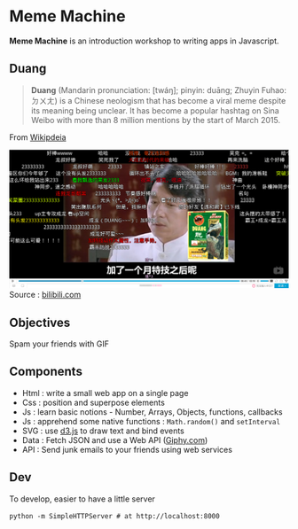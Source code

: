 # Meme Machine

**Meme Machine** is an introduction workshop to writing apps in Javascript.

## Duang

> **Duang** (Mandarin pronunciation: [twáŋ]; pinyin: duāng; Zhuyin Fuhao: ㄉㄨㄤ) is a Chinese neologism that has become a viral meme despite its meaning being unclear. It has become a popular hashtag on Sina Weibo with more than 8 million mentions by the start of March 2015.

From [Wikipdeia ](https://en.wikipedia.org/wiki/Duang)

![Duang](DuangMachine.png)
Source : [bilibili.com](http://www.bilibili.com/video/av2023391/)


## Objectives

Spam your friends with GIF


## Components

* Html : write a small web app on a single page
* Css : position and superpose elements
* Js : learn basic notions - Number, Arrays, Objects, functions, callbacks
* Js : apprehend some native functions : ```Math.random()``` and ```setInterval```
* SVG : use [d3.js](http://d3js.org) to draw text and bind events
* Data : Fetch JSON and use a Web API ([Giphy.com](https://github.com/Giphy/GiphyAPI))
* API : Send junk emails to your friends using web services



## Dev

To develop, easier to have a little server

    python -m SimpleHTTPServer # at http://localhost:8000
